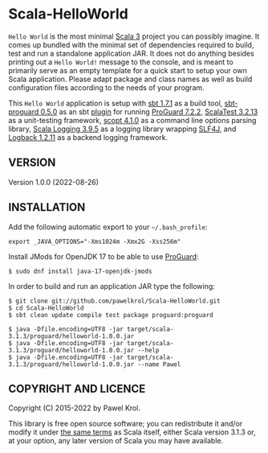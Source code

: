 Scala-HelloWorld
================

`Hello World` is the most minimal [Scala 3] project you can possibly imagine. It comes up bundled with the minimal set of dependencies required to build, test and run a standalone application JAR. It does not do anything besides printing out a `Hello World!` message to the console, and is meant to primarily serve as an empty template for a quick start to setup your own Scala application. Please adapt package and class names as well as build configuration files according to the needs of your program.

This `Hello World` application is setup with [sbt 1.7.1] as a build tool, [sbt-proguard 0.5.0] as an sbt [plugin] for running [ProGuard 7.2.2], [ScalaTest 3.2.13] as a unit-testing framework, [scopt 4.1.0] as a command line options parsing library, [Scala Logging 3.9.5] as a logging library wrapping [SLF4J], and [Logback 1.2.11] as a backend logging framework.

VERSION
-------

Version 1.0.0 (2022-08-26)

INSTALLATION
------------

Add the following automatic export to your `~/.bash_profile`:

    export _JAVA_OPTIONS="-Xms1024m -Xmx2G -Xss256m"

Install JMods for OpenJDK 17 to be able to use [ProGuard]:

    $ sudo dnf install java-17-openjdk-jmods

In order to build and run an application JAR type the following:

    $ git clone git://github.com/pawelkrol/Scala-HelloWorld.git
    $ cd Scala-HelloWorld
    $ sbt clean update compile test package proguard:proguard

    $ java -Dfile.encoding=UTF8 -jar target/scala-3.1.3/proguard/helloworld-1.0.0.jar
    $ java -Dfile.encoding=UTF8 -jar target/scala-3.1.3/proguard/helloworld-1.0.0.jar --help
    $ java -Dfile.encoding=UTF8 -jar target/scala-3.1.3/proguard/helloworld-1.0.0.jar --name Pawel

COPYRIGHT AND LICENCE
---------------------

Copyright (C) 2015-2022 by Pawel Krol.

This library is free open source software; you can redistribute it and/or modify it under [the same terms] as Scala itself, either Scala version 3.1.3 or, at your option, any later version of Scala you may have available.


[Logback 1.2.11]: http://logback.qos.ch/
[ProGuard 7.2.2]: https://github.com/Guardsquare/proguard/releases/tag/v7.1.1
[ProGuard]: https://github.com/Guardsquare/proguard
[SLF4J]: http://www.slf4j.org/
[Scala 3]: https://www.scala-lang.org/
[Scala Logging 3.9.5]: https://github.com/lightbend/scala-logging
[ScalaTest 3.2.13]: http://www.scalatest.org/
[plugin]: https://www.scala-sbt.org/1.x/docs/Using-Plugins.html
[sbt 1.7.1]: http://www.scala-sbt.org/
[sbt-proguard 0.5.0]: https://github.com/sbt/sbt-proguard
[scopt 4.1.0]: https://github.com/scopt/scopt
[the same terms]: https://github.com/pawelkrol/Scala-HelloWorld/blob/master/LICENSE.md
